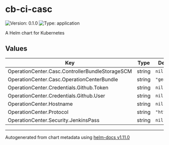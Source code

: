 # cb-ci-casc

![Version: 0.1.0](https://img.shields.io/badge/Version-0.1.0-informational?style=flat-square) ![Type: application](https://img.shields.io/badge/Type-application-informational?style=flat-square)

A Helm chart for Kubernetes

## Values

| Key | Type | Default | Description |
|-----|------|---------|-------------|
| OperationCenter.Casc.ControllerBundleStorageSCM | string | `nil` |  |
| OperationCenter.Casc.OperationCenterBundle | string | `"general"` |  |
| OperationCenter.Credentials.Github.Token | string | `nil` |  |
| OperationCenter.Credentials.Github.User | string | `nil` |  |
| OperationCenter.Hostname | string | `nil` |  |
| OperationCenter.Protocol | string | `"http"` |  |
| OperationCenter.Security.JenkinsPass | string | `nil` |  |

----------------------------------------------
Autogenerated from chart metadata using [helm-docs v1.11.0](https://github.com/norwoodj/helm-docs/releases/v1.11.0)
